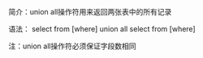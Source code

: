 简介：union all操作符用来返回两张表中的所有记录

语法：
select <columnname>
from <tablename1>
[where]
union all
	select <columnname>
	from<tablename2>
	[where]

注：union all操作符必须保证字段数相同
